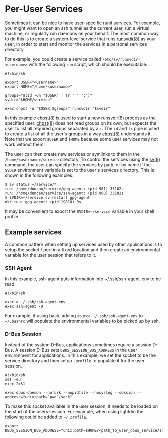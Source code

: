 # Per-User Services

Sometimes it can be nice to have user-specific runit services. For example, you
might want to open an ssh tunnel as the current user, run a virtual machine, or
regularly run daemons on your behalf. The most common way to do this is to
create a system-level service that runs
[runsvdir(8)](https://man.voidlinux.org/runsvdir.8) as your user, in order to
start and monitor the services in a personal services directory.

For example, you could create a service called `/etc/sv/runsvdir-<username>`
with the following `run` script, which should be executable:

```
#!/bin/sh

export USER="<username>"
export HOME="/home/<username>"

groups="$(id -Gn "$USER" | tr ' ' ':')"
svdir="$HOME/service"

exec chpst -u "$USER:$groups" runsvdir "$svdir"
```

In this example [chpst(8)](https://man.voidlinux.org/chpst.8) is used to start a
new [runsvdir(8)](https://man.voidlinux.org/runsvdir.8) process as the specified
user. [chpst(8)](https://man.voidlinux.org/chpst.8) does not read groups on its
own, but expects the user to list all required groups separated by a `:`. The
`id` and `tr` pipe is used to create a list of all the user's groups in a way
[chpst(8)](https://man.voidlinux.org/chpst.8) understands it. Note that we
export `$USER` and `$HOME` because some user services may not work without them.

The user can then create new services or symlinks to them in the
`/home/<username>/service` directory. To control the services using the
[sv(8)](https://man.voidlinux.org/sv.8) command, the user can specify the
services by path, or by name if the `SVDIR` environment variable is set to the
user's services directory. This is shown in the following examples:

```
$ sv status ~/service/*
run: /home/duncan/service/gpg-agent: (pid 901) 33102s
run: /home/duncan/service/ssh-agent: (pid 900) 33102s
$ SVDIR=~/service sv restart gpg-agent
ok: run: gpg-agent: (pid 19818) 0s
```

It may be convenient to export the `SVDIR=~/service` variable in your shell
profile.

## Example services

A common pattern when setting up services used by other applications is to setup
the socket / port in a fixed location and then create an environmental variable
for the user session that refers to it.

### SSH Agent

In this example, ssh-agent puts information into ~/.ssh/ssh-agent-env to be
read.

```
#!/bin/sh

exec > ~/.ssh/ssh-agent-env
exec ssh-agent -D
```

For example, if using bash, adding `source ~/.ssh/ssh-agent-env` to `~/.bashrc`
will populate the environmental variables to be picked up by ssh.

### D-Bus Session

Instead of the system D-Bus, applications sometimes require a session D-Bus. A
session D-Bus sets `DBUS_SESSION_BUS_ADDRESS` in the user environment for
applications. In this example, we set the socket to be the service directory and
then setup `.profile` to populate it for the user session.

```
#!/bin/sh
set -eu
exec 2>&1

exec dbus-daemon --nofork --nopidfile --nosyslog --session --address="unix:path=`pwd`/sock"
```

To make this socket available in the user session, it needs to be loaded on the
start of the users session. For example, when using lightdm the following could
be added to `~/.profile`.

```
export DBUS_SESSION_BUS_ADDRESS="unix:path=$HOME/<path_to_user_dbus_service/sock"
```
